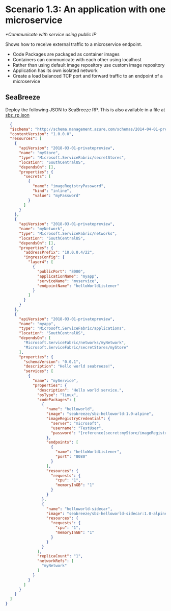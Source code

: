 # Scenario 1.3: An application with one microservice 

_**Communicate with service using public IP*_

Shows how to receive external traffic to a microservice endpoint.

* Code Packages are packaged as container images
* Containers can communicate with each other using localhost
* Rather than using default image repository use custom image repository
* Application has its own isolated network
* Create a load balanced TCP port and forward traffic to an endpoint of a microservice

## SeaBreeze
Deploy the following JSON to SeaBreeze RP. This is also available in a file at [sbz_rp.json](./sbz_rp.json)

```JSON
  {
  "$schema": "http://schema.management.azure.com/schemas/2014-04-01-preview/deploymentTemplate.json",
  "contentVersion": "1.0.0.0",
  "resources": [
    {
      "apiVersion": "2018-03-01-privatepreview",
      "name": "myStore",
      "type": "Microsoft.ServiceFabric/secretStores",
      "location": "SouthCentralUS",
      "dependsOn": [],
      "properties": {
        "secrets": [
          {
            "name": "imageRegistryPassword",
            "kind": "inline",
            "value": "myPassword"
          }
        ]
      }
    },
    {
      "apiVersion": "2018-03-01-privatepreview",
      "name": "myNetwork",
      "type": "Microsoft.ServiceFabric/networks",
      "location": "SouthCentralUS",
      "dependsOn": [],
      "properties": {
        "addressPrefix": "10.0.0.4/22",
        "ingressConfig": {
          "layer4": [
            {
              "publicPort": "8080",
              "applicationName": "myapp",
              "serviceName": "myservice",
              "endpointName": "helloWorldListener"
            }
          ]
        }
      }
    },
    {
      "apiVersion": "2018-03-01-privatepreview",
      "name": "myapp",
      "type": "Microsoft.ServiceFabric/applications",
      "location": "SouthCentralUS",
      "dependsOn": [
        "Microsoft.ServiceFabric/networks/myNetwork",
        "Microsoft.ServiceFabric/secretStores/myStore"
      ],
      "properties": {
        "schemaVersion": "0.0.1",
        "description": "Hello world seabreeze!",
        "services": [
          {
            "name": "myService",
            "properties": {
              "description": "Hello world service.",
              "osType": "linux",
              "codePackages": [
                {
                  "name": "helloworld",
                  "image": "seabreeze/sbz-helloworld:1.0-alpine",
                  "imageRegistryCredential": {
                    "server": "microsoft",
                    "username": "TestUser",
                    "password": "[reference(secret:myStore/imageRegistryPassword)]"
                  },
                  "endpoints": [
                    {
                      "name": "helloWorldListener",
                      "port": "8080"
                    }
                  ],
                  "resources": {
                    "requests": {
                      "cpu": "1",
                      "memoryInGB": "1"
                    }
                  }
                },
                {
                  "name": "helloworld-sidecar",
                  "image": "seabreeze/sbz-helloworld-sidecar:1.0-alpine",
                  "resources": {
                    "requests": {
                      "cpu": "1",
                      "memoryInGB": "1"
                    }
                  }
                }
              ],
              "replicaCount": "1",
              "networkRefs": [
                "myNetwork"
              ]
            }
          }
        ]
      }
    }
  ]
}
```
